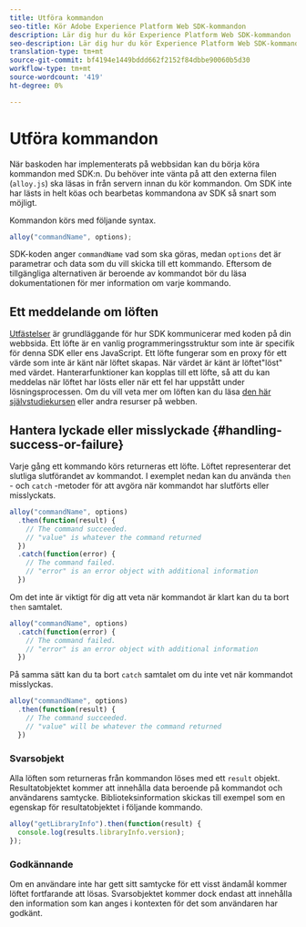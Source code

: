 ```yaml
---
title: Utföra kommandon
seo-title: Kör Adobe Experience Platform Web SDK-kommandon
description: Lär dig hur du kör Experience Platform Web SDK-kommandon
seo-description: Lär dig hur du kör Experience Platform Web SDK-kommandon
translation-type: tm+mt
source-git-commit: bf4194e1449bddd662f2152f84dbbe90060b5d30
workflow-type: tm+mt
source-wordcount: '419'
ht-degree: 0%

---
```



# Utföra kommandon

När baskoden har implementerats på webbsidan kan du börja köra kommandon med SDK:n. Du behöver inte vänta på att den externa filen \(`alloy.js`\) ska läsas in från servern innan du kör kommandon. Om SDK inte har lästs in helt köas och bearbetas kommandona av SDK så snart som möjligt.

Kommandon körs med följande syntax.

```javascript
alloy("commandName", options);
```

SDK-koden anger `commandName` vad som ska göras, medan `options` det är parametrar och data som du vill skicka till ett kommando. Eftersom de tillgängliga alternativen är beroende av kommandot bör du läsa dokumentationen för mer information om varje kommando.

## Ett meddelande om löften

[Utfästelser](https://developer.mozilla.org/en-US/docs/Web/JavaScript/Reference/Global_Objects/Promise) är grundläggande för hur SDK kommunicerar med koden på din webbsida. Ett löfte är en vanlig programmeringsstruktur som inte är specifik för denna SDK eller ens JavaScript. Ett löfte fungerar som en proxy för ett värde som inte är känt när löftet skapas. När värdet är känt är löftet&quot;löst&quot; med värdet. Hanterarfunktioner kan kopplas till ett löfte, så att du kan meddelas när löftet har lösts eller när ett fel har uppstått under lösningsprocessen. Om du vill veta mer om löften kan du läsa [den här självstudiekursen](https://javascript.info/promise-basics) eller andra resurser på webben.

## Hantera lyckade eller misslyckade {#handling-success-or-failure}

Varje gång ett kommando körs returneras ett löfte. Löftet representerar det slutliga slutförandet av kommandot. I exemplet nedan kan du använda `then` - och `catch` -metoder för att avgöra när kommandot har slutförts eller misslyckats.

```javascript
alloy("commandName", options)
  .then(function(result) {
    // The command succeeded.
    // "value" is whatever the command returned
  })
  .catch(function(error) {
    // The command failed.
    // "error" is an error object with additional information
  })
```

Om det inte är viktigt för dig att veta när kommandot är klart kan du ta bort `then` samtalet.

```javascript
alloy("commandName", options)
  .catch(function(error) {
    // The command failed.
    // "error" is an error object with additional information
  })
```

På samma sätt kan du ta bort `catch` samtalet om du inte vet när kommandot misslyckas.

```javascript
alloy("commandName", options)
  .then(function(result) {
    // The command succeeded.
    // "value" will be whatever the command returned
  })
```

### Svarsobjekt

Alla löften som returneras från kommandon löses med ett `result` objekt. Resultatobjektet kommer att innehålla data beroende på kommandot och användarens samtycke. Biblioteksinformation skickas till exempel som en egenskap för resultatobjektet i följande kommando.

```js
alloy("getLibraryInfo").then(function(result) {
  console.log(results.libraryInfo.version);
});
```

### Godkännande

Om en användare inte har gett sitt samtycke för ett visst ändamål kommer löftet fortfarande att lösas. Svarsobjektet kommer dock endast att innehålla den information som kan anges i kontexten för det som användaren har godkänt.

